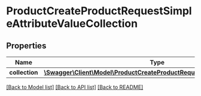 # ProductCreateProductRequestSimpleAttributeValueCollection

## Properties
Name | Type | Description | Notes
------------ | ------------- | ------------- | -------------
**collection** | [**\Swagger\Client\Model\ProductCreateProductRequestSimpleAttributeValue[]**](ProductCreateProductRequestSimpleAttributeValue.md) |  | [optional] 

[[Back to Model list]](../README.md#documentation-for-models) [[Back to API list]](../README.md#documentation-for-api-endpoints) [[Back to README]](../README.md)


